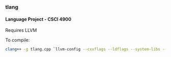 ### tlang
#### Language Project - CSCI 4900

  Requires LLVM
  
  To compile:
  
```bash
clang++ -g tlang.cpp `llvm-config --cxxflags --ldflags --system-libs --libs core` -o tlang
```
